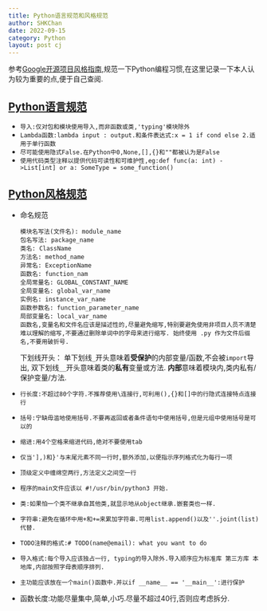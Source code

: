 ```yaml
---
title: Python语言规范和风格规范
author: SHKChan
date: 2022-09-15
category: Python
layout: post cj
---
```

参考[Google开源项目风格指南](https://zh-google-styleguide.readthedocs.io/en/latest/contents/),规范一下Python编程习惯,在这里记录一下本人认为较为重要的点,便于自己查阅.

## [Python语言规范](https://zh-google-styleguide.readthedocs.io/en/latest/google-python-styleguide/python_language_rules/#)

- `导入:仅对包和模块使用导入,而非函数或类,'typing'模块除外`
- `Lambda函数:lambda input : output.和条件表达式:x = 1 if cond else 2.适用于单行函数`
- `尽可能使用隐式False.在Python中0,None,[],{}和""都被认为是False`
- `使用代码类型注释以提供代码可读性和可维护性,eg:def func(a: int) - >List[int] or a: SomeType = some_function()`

## [Python风格规范](https://zh-google-styleguide.readthedocs.io/en/latest/google-python-styleguide/python_style_rules/#)

- 命名规范

  ```
  模块名写法(文件名): module_name
  包名写法: package_name
  类名: ClassName
  方法名: method_name
  异常名: ExceptionName
  函数名: function_nam
  全局常量名: GLOBAL_CONSTANT_NAME
  全局变量名: global_var_name
  实例名: instance_var_name
  函数参数名: function_parameter_name
  局部变量名: local_var_name
  函数名,变量名和文件名应该是描述性的,尽量避免缩写,特别要避免使用非项目人员不清楚难以理解的缩写,不要通过删除单词中的字母来进行缩写. 始终使用 .py 作为文件后缀名,不要用破折号.
  ```

  下划线开头：
  单下划线`_`开头意味着**受保护**的内部变量/函数,不会被`import`导出,
  双下划线`__`开头意味着类的**私有**变量或方法.
  **内部**意味着模块内,类内私有/保护变量/方法.

- `行长度:不超过80个字符.不推荐使用\连接行,可利用(),{}和[]中的行隐式连接特点连接行`

- `括号:宁缺毋滥地使用括号.不要再返回或者条件语句中使用括号,但是元组中使用括号是可以的`

- `缩进:用4个空格来缩进代码,绝对不要使用tab`

- `仅当'],)和}'与末尾元素不同一行时,额外添加,以便指示序列格式化为每行一项`

- `顶级定义中缠绵空两行,方法定义之间空一行`

- `程序的main文件应该以 #!/usr/bin/python3 开始.`

- `类:如果怕一个类不继承自其他类,就显示地从object继承.嵌套类也一样.`

- `字符串:避免在循环中用+和+=来累加字符串.可用list.append()以及''.joint(list)代替.`

- `TODO注释的格式:# TODO(name@email): what you want to do`

- `导入格式:每个导入应该独占一行, typing的导入除外.导入顺序应为标准库 第三方库 本地库,内部按照字母表顺序排列.`

- `主功能应该放在一个main()函数中.并以if __name__ == '__main__':进行保护`

- 函数长度:功能尽量集中,简单,小巧.尽量不超过40行,否则应考虑拆分.
